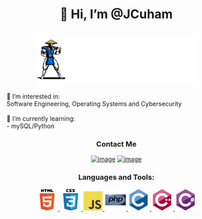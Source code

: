 <h1 align="center">👋 Hi, I’m @JCuham</h1>
<h2 align="center"><img src="https://github.com/JCuham/JCuham/blob/main/output.gif"></h2>


👀 I’m interested in:<br> Software Engineering, Operating Systems and Cybersecurity <br><br>
🌱 I’m currently learning:<br> 
           - mySQL/Python <br>
           
 <h3 align="center">Contact Me</h3>
 <div align="center">
 
 [![image](https://img.shields.io/badge/LinkedIn-0077B5?style=for-the-badge&logo=linkedin&logoColor=white)](https://www.linkedin.com/in/jcuham/)
 [![image](https://img.shields.io/badge/Email-blue?style=for-the-badge&logo=microsoftoutlook&logoColor=white)](mailto:jamesa.cunningham@outlook.com)
</div>

<h3 align="center">Languages and Tools:</h3>

<p align="center">
<a href="https://en.wikipedia.org/wiki/HTML5">
           <img src="https://github.com/devicons/devicon/blob/master/icons/html5/html5-original-wordmark.svg" alt="html5" width="50" height="50"/>
</a>

<a href="https://en.wikipedia.org/wiki/CSS">
           <img src="https://github.com/devicons/devicon/blob/master/icons/css3/css3-original-wordmark.svg" alt="css3" width="50" height="50"/>
</a>

<a href="https://en.wikipedia.org/wiki/JavaScript">
           <img src="https://github.com/devicons/devicon/blob/master/icons/javascript/javascript-original.svg" alt="JavaScript" width="45" height="45"/>
</a>

<a href="https://en.wikipedia.org/wiki/PHP">
           <img src="https://github.com/devicons/devicon/blob/master/icons/php/php-original.svg" alt="php" width="50" height="50"/>
</a>

<a href="https://en.wikipedia.org/wiki/C_(programming_language)">
           <img src="https://github.com/devicons/devicon/blob/master/icons/c/c-original.svg" alt="C" width="50" height="50"/>
</a>

<a href="https://en.wikipedia.org/wiki/C++">
           <img src="https://github.com/devicons/devicon/blob/master/icons/cplusplus/cplusplus-original.svg" alt="C++" width="50" height="50"/>
</a>

<a href="https://en.wikipedia.org/wiki/C_Sharp_(programming_language)">
           <img src="https://github.com/devicons/devicon/blob/master/icons/csharp/csharp-original.svg" alt="C#" width="50" height="50"/>
</a>

</p>

<!---
JCuham/JCuham is a ✨ special ✨ repository because its `README.md` (this file) appears on your GitHub profile.
You can click the Preview link to take a look at your changes.
--->
